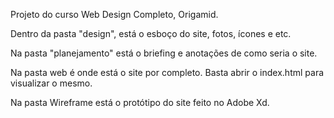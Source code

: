 Projeto do curso Web Design Completo, Origamid.

Dentro da pasta "design", está o esboço do site, fotos, ícones e etc.

Na pasta "planejamento" está o briefing e anotações de como seria o site.

Na pasta web é onde está o site por completo. Basta abrir o index.html para visualizar o mesmo.

Na pasta Wireframe está o protótipo do site feito no Adobe Xd.
